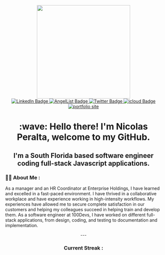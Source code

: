 <div id="header" align="center">
  <img src="https://media.giphy.com/media/QTfX9Ejfra3ZmNxh6B/giphy.gif" width="300"/>
  <div id="badges">
  <a href="https://www.linkedin.com/in/nickperalta/">
    <img src="https://img.shields.io/badge/LinkedIn-blue?style=for-the-badge&logo=linkedin&logoColor=white" alt="LinkedIn Badge"/>
  </a>
  <a href="https://angel.co/u/nicolas-peralta-2">
    <img src="https://img.shields.io/badge/AngelList-%23D4D4D4.svg?style=for-the-badge&logo=AngelList&logoColor=black" alt="AngelList Badge"/>
  </a>
  <a href="https://twitter.com/nicksomething23">
    <img src="https://img.shields.io/badge/Twitter-blue?style=for-the-badge&logo=twitter&logoColor=white" alt="Twitter Badge"/>
  </a>
  <a href="mailto:nicolasperalta27@icloud.com">
    <img src="https://img.shields.io/badge/iCloud-3693F3.svg?style=for-the-badge&logo=iCloud&logoColor=white" alt="icloud Badge"/>
  </a>
  <a href="https://nicolasperalta.netlify.app/">
   <img src="https://img.shields.io/badge/portfolio-430098.svg?style=for-the-badge&&logoColor=white" alt="portfolio site"/>
  </a>
<!--   <a href="https://docs.google.com/document/d/1QWuZfbzWBK6ZxBcE2LLw0HuVPFsQo2eD/edit?usp=sharing&ouid=117131303217651464947&rtpof=true&sd=true">
   <img src="https://img.shields.io/badge/Resume-%23FF0000.svg?style=for-the-badge&&logoColor=white" alt="resume"/>
  </a> -->
    
</div>
</div>

<h1 align="center">:wave:  Hello there! I'm Nicolas Peralta, welcome to my GitHub.</h1>
<h2 align="center">I'm a South Florida based software engineer coding full-stack Javascript applications.</h3>


### :man_technologist: About Me :


 As a manager and an HR Coordinator at Enterprise Holdings, I have learned and excelled in a fast-paced environment. I have thrived in a collaborative workplace and have experience working in high-intensity workflows. My experiences have allowed me to secure complete satisfaction in our customers and helping my colleagues succeed in helping train and develop them. As a software engineer at 100Devs, I have worked on different full-stack applications, from design, coding, and testing to documentation and implementation. 
<!--  
	My enthusiasm, passion for learning, and perseverance is some of what drives me to success. When I'm not working, you can catch me playing video games, going to the gym, or tinkering with my computer. It's about enjoying the little things, right? -->


<div align="center">
 ---

### Current Streak :

<!---
nicksomething23/nicksomething23 is a ✨ special ✨ repository because its `README.md` (this file) appears on your GitHub profile.
You can click the Preview link to take a look at your changes.
--->

